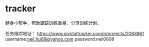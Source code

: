 # tracker
健身小帮手，帮助跟踪训练重量，分享训练计划。

任务跟踪地址：
https://www.pivotaltracker.com/n/projects/2083861
username:neil.hu68@yahoo.com
password:neil0608
